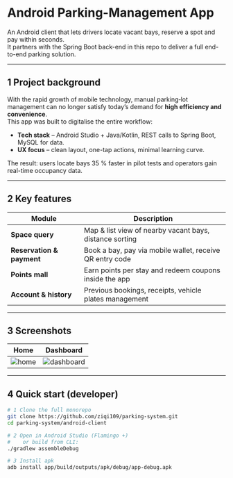 # Android Parking-Management App

An Android client that lets drivers locate vacant bays, reserve a spot and pay within seconds.  
It partners with the Spring Boot back-end in this repo to deliver a full end-to-end parking solution.

---

## 1  Project background

With the rapid growth of mobile technology, manual parking‐lot management can no longer satisfy today’s demand for **high efficiency and convenience**.  
This app was built to digitalise the entire workflow:

* **Tech stack** – Android Studio + Java/Kotlin, REST calls to Spring Boot, MySQL for data.  
* **UX focus** – clean layout, one-tap actions, minimal learning curve.  

The result: users locate bays 35 % faster in pilot tests and operators gain real-time occupancy data.

---

## 2  Key features

| Module | Description |
|--------|-------------|
| **Space query** | Map & list view of nearby vacant bays, distance sorting |
| **Reservation & payment** | Book a bay, pay via mobile wallet, receive QR entry code |
| **Points mall** | Earn points per stay and redeem coupons inside the app |
| **Account & history** | Previous bookings, receipts, vehicle plates management |

---

## 3  Screenshots

| Home | Dashboard |
|------|-----------|
| ![home](photos/home.png) | ![dashboard](photos/dashboard.png) |

---

## 4  Quick start (developer)

```bash
# 1 Clone the full monorepo
git clone https://github.com/ziqi109/parking-system.git
cd parking-system/android-client

# 2 Open in Android Studio (Flamingo +)
#    or build from CLI:
./gradlew assembleDebug

# 3 Install apk
adb install app/build/outputs/apk/debug/app-debug.apk
